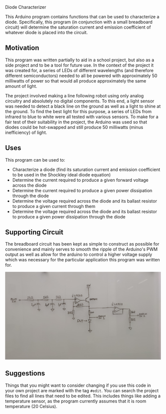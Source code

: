 Diode Characterizer

This Arduino program contains functions that can be used to characterize a diode. Specifically, this program (in conjunction with a small breadboard circuit) will determine the saturation current and emission coefficient of whatever diode is placed into the circuit.

## Motivation

This program was written partially to aid in a school project, but also as a side project and to be a tool for future use. In the context of the project it was created for, a series of LEDs of different wavelengths (and therefore different semiconductors) needed to all be powered with approximately 50 milliwatts of power so that would all produce approximately the same amount of light.

The project involved making a line following robot using only analog circuitry and absolutely no digital components. To this end, a light sensor was needed to detect a black line on the ground as well as a light to shine at the ground. To find the best light for this purpose, a series of LEDs from infrared to blue to white were all tested with various sensors. To make for a fair test of their suitability in the project, the Arduino was used so that diodes could be hot-swapped and still produce 50 milliwatts (minus inefficiency) of light.

## Uses

This program can be used to:
* Characterize a diode (find its saturation current and emission coefficient to be used in the Shockley ideal diode equation)
* Determine the current required to produce a given forward voltage across the diode
* Determine the current required to produce a given power dissipation through the diode
* Determine the voltage required across the diode and its ballast resistor to produce a given current through them
* Determine the voltage required across the diode and its ballast resistor to produce a given power dissipation through the diode

## Supporting Circuit

The breadboard circuit has been kept as simple to construct as possible for convenience and mainly serves to smooth the ripple of the Arduino's PWM output as well as allow for the arduino to control a higher voltage supply which was necessary for the particular application this program was written for.

![A drawing of circuit diagram required](./circuitDiagramDrawing.jpg)

## Suggestions

Things that you might want to consider changing if you use this code in your own project are marked with the tag `#edit`. You can search the project files to find all lines that need to be edited. This includes things like adding a temperature sensor, as the program currently assumes that it is room temperature (20 Celsius).